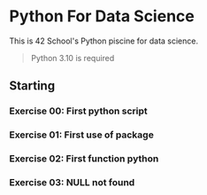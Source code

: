 # Python For Data Science

This is 42 School's Python piscine for data science.

> Python 3.10 is required

## Starting

### Exercise 00: First python script

### Exercise 01: First use of package

### Exercise 02: First function python

### Exercise 03: NULL not found

